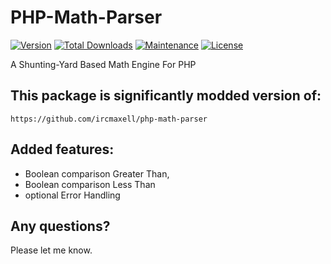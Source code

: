 
# PHP-Math-Parser

[![Version](https://img.shields.io/packagist/v/dennis-de-swart/php-math-parser.svg?style=flat-square)](https://packagist.org/packages/dennis-de-swart/php-math-parser)
[![Total Downloads](https://img.shields.io/packagist/dt/dennis-de-swart/php-math-parser.svg?style=flat-square)](https://packagist.org/packages/dennis-de-swart/php-math-parser)
[![Maintenance](https://img.shields.io/maintenance/yes/2019.svg?style=flat-square)](https://github.com/DennisDeSwart/php-math-parser) 
[![License](https://img.shields.io/packagist/l/dennis-de-swart/php-math-parser.svg?style=flat-square)](https://opensource.org/licenses/MIT)

A Shunting-Yard Based Math Engine For PHP

## This package is significantly modded version of:
```
https://github.com/ircmaxell/php-math-parser
```

## Added features:
- Boolean comparison Greater Than, 
- Boolean comparison Less Than
- optional Error Handling

## Any questions?

Please let me know.



